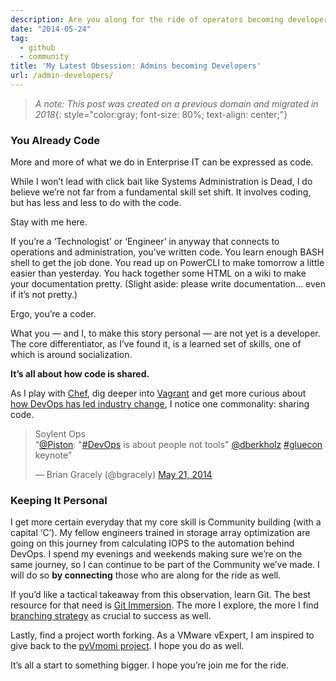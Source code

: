 ```yaml
---
description: Are you along for the ride of operators becoming developers?
date: "2014-05-24"
tag:
  - github
  - community
title: 'My Latest Obsession: Admins becoming Developers'
url: /admin-developers/
---
```


> _A note: This post was created on a previous domain and migrated in 2018_{: style="color:gray; font-size: 80%; text-align: center;"}

### You Already Code

More and more of what we do in Enterprise IT can be expressed as code.

While I won’t lead with click bait like Systems Administration is Dead, I do believe we’re not far from a fundamental skill set shift. It involves coding, but has less and less to do with the code.

Stay with me here.

If you’re a ‘Technologist’ or ‘Engineer’ in anyway that connects to operations and administration, you’ve written code. You learn enough BASH shell to get the job done. You read up on PowerCLI to make tomorrow a little easier than yesterday. You hack together some HTML on a wiki to make your documentation pretty. (Slight aside: please write documentation… even if it’s not pretty.)

Ergo, you’re a coder.

What you — and I, to make this story personal — are not yet is a developer. The core differentiator, as I’ve found it, is a learned set of skills, one of which is around socialization.

**It’s all about how code is shared.**

As I play with [Chef](https://www.chef.io/), dig deeper into [Vagrant](https://www.vagrantup.com/) and get more curious about [how DevOps has led industry change](https://blogs.wsj.com/cio/2014/05/22/enterprise-devops-adoption-isnt-mandatory-but-neither-is-survival/), I notice one commonality: sharing code.

<blockquote class="twitter-tweet" data-lang="en"><p lang="en" dir="ltr">Soylent Ops <br>“<a href="https://twitter.com/Piston?ref_src=twsrc%5Etfw">@Piston</a>: &quot;<a href="https://twitter.com/hashtag/DevOps?src=hash&amp;ref_src=twsrc%5Etfw">#DevOps</a> is about people not tools&quot; <a href="https://twitter.com/dberkholz?ref_src=twsrc%5Etfw">@dberkholz</a> <a href="https://twitter.com/hashtag/gluecon?src=hash&amp;ref_src=twsrc%5Etfw">#gluecon</a> keynote”</p>&mdash; Brian Gracely (@bgracely) <a href="https://twitter.com/bgracely/status/469144922856386560?ref_src=twsrc%5Etfw">May 21, 2014</a></blockquote>
<script async src="https://platform.twitter.com/widgets.js" charset="utf-8"></script>

### Keeping It Personal

I get more certain everyday that my core skill is Community building (with a capital ‘C’). My fellow engineers trained in storage array optimization are going on this journey from calculating IOPS to the automation behind DevOps. I spend my evenings and weekends making sure we’re on the same journey, so I can continue to be part of the Community we’ve made. I will do so **by connecting** those who are along for the ride as well.

If you’d like a tactical takeaway from this observation, learn Git. The best resource for that need is [Git Immersion](http://gitimmersion.com/). The more I explore, the more I find [branching strategy](https://yakiloo.com/getting-started-git-flow/) as crucial to success as well.

Lastly, find a project worth forking. As a VMware vExpert, I am inspired to give back to the [pyVmomi project](https://github.com/vmware/pyvmomi-community-samples). I hope you do as well.

It’s all a start to something bigger. I hope you’re join me for the ride.